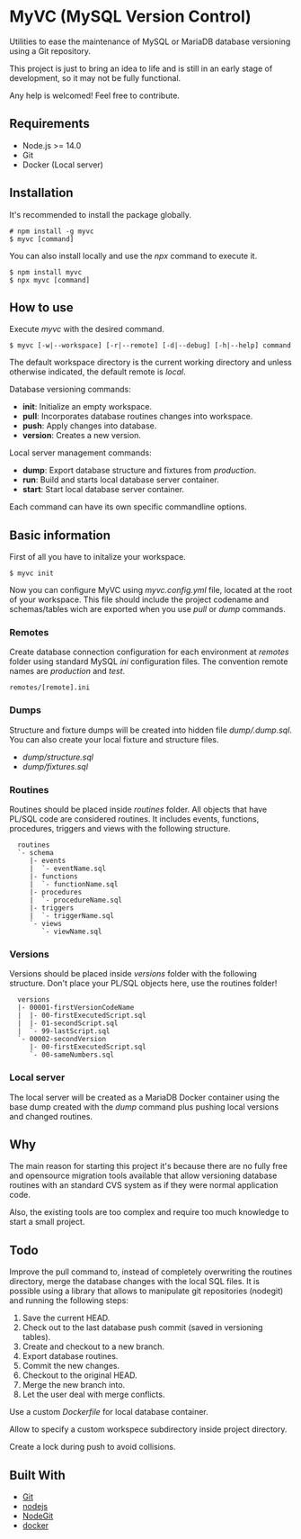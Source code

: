 # MyVC (MySQL Version Control)

Utilities to ease the maintenance of MySQL or MariaDB database versioning using
a Git repository.

This project is just to bring an idea to life and is still in an early stage of
development, so it may not be fully functional.

Any help is welcomed! Feel free to contribute.

## Requirements

* Node.js >= 14.0
* Git
* Docker (Local server)

## Installation

It's recommended to install the package globally.

```text
# npm install -g myvc
$ myvc [command]
```

You can also install locally and use the *npx* command to execute it.

```text
$ npm install myvc
$ npx myvc [command]
```

## How to use

Execute *myvc* with the desired command.

```text
$ myvc [-w|--workspace] [-r|--remote] [-d|--debug] [-h|--help] command
```

The default workspace directory is the current working directory and unless 
otherwise indicated, the default remote is *local*.

Database versioning commands:

 * **init**: Initialize an empty workspace.
 * **pull**: Incorporates database routines changes into workspace.
 * **push**: Apply changes into database.
 * **version**: Creates a new version.

Local server management commands:

 * **dump**: Export database structure and fixtures from *production*.
 * **run**: Build and starts local database server container.
 * **start**: Start local database server container.

Each command can have its own specific commandline options.

## Basic information

First of all you have to initalize your workspace.

```text
$ myvc init
```

Now you can configure MyVC using *myvc.config.yml* file, located at the root of
your workspace. This file should include the project codename and schemas/tables
wich are exported when you use *pull* or *dump* commands.

### Remotes

Create database connection configuration for each environment at *remotes*
folder using standard MySQL *ini* configuration files. The convention remote 
names are *production* and *test*.

```text
remotes/[remote].ini
```

### Dumps

Structure and fixture dumps will be created into hidden file *dump/.dump.sql*.
You can also create your local fixture and structure files.

* *dump/structure.sql*
* *dump/fixtures.sql*

### Routines

Routines should be placed inside *routines* folder. All objects that have
PL/SQL code are considered routines. It includes events, functions, procedures,
triggers and views with the following structure.

```text
  routines
  `- schema
     |- events
     |  `- eventName.sql
     |- functions
     |  `- functionName.sql
     |- procedures
     |  `- procedureName.sql
     |- triggers
     |  `- triggerName.sql
     `- views
        `- viewName.sql
```

### Versions

Versions should be placed inside *versions* folder with the following structure.
Don't place your PL/SQL objects here, use the routines folder!

```text
  versions
  |- 00001-firstVersionCodeName
  |  |- 00-firstExecutedScript.sql
  |  |- 01-secondScript.sql
  |  `- 99-lastScript.sql
  `- 00002-secondVersion
     |- 00-firstExecutedScript.sql
     `- 00-sameNumbers.sql
```

### Local server

The local server will be created as a MariaDB Docker container using the base
dump created with the *dump* command plus pushing local versions and changed
routines.

## Why

The main reason for starting this project it's because there are no fully free 
and opensource migration tools available that allow versioning database routines
with an standard CVS system as if they were normal application code.

Also, the existing tools are too complex and require too much knowledge to start
a small project.

## Todo

Improve the pull command to, instead of completely overwriting the routines
directory, merge the database changes with the local SQL files. It is possible
using a library that allows to manipulate git repositories (nodegit) and running
the following steps:

1. Save the current HEAD.
2. Check out to the last database push commit (saved in versioning tables).
3. Create and checkout to a new branch.
4. Export database routines.
5. Commit the new changes.
5. Checkout to the original HEAD.
6. Merge the new branch into.
7. Let the user deal with merge conflicts.

Use a custom *Dockerfile* for local database container.

Allow to specify a custom workspece subdirectory inside project directory.

Create a lock during push to avoid collisions.

## Built With

* [Git](https://git-scm.com/)
* [nodejs](https://nodejs.org/)
* [NodeGit](https://www.nodegit.org/)
* [docker](https://www.docker.com/)
